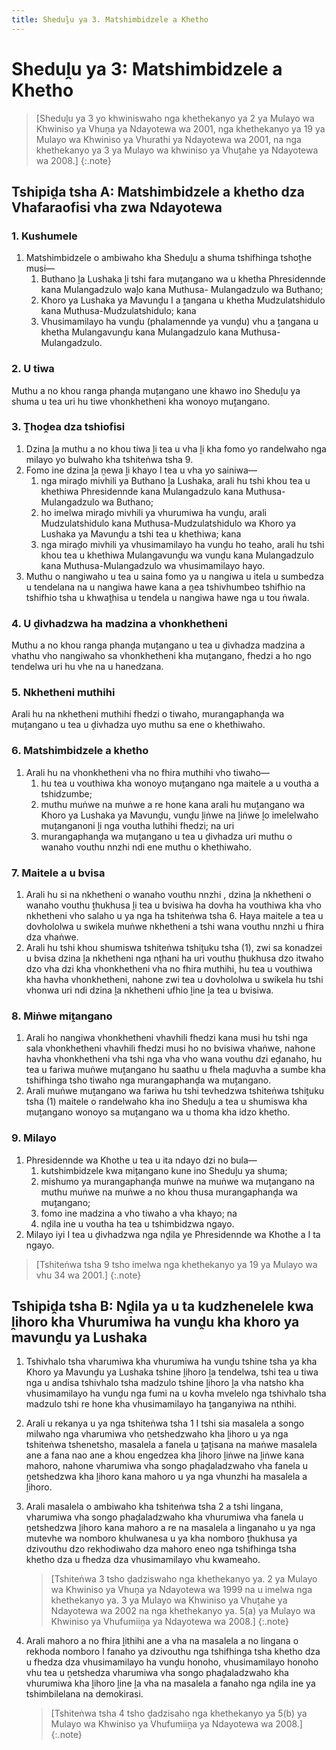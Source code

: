 ```yaml
---
title: Sheduḽu ya 3. Matshimbidzele a Khetho
---
```


# Sheduḽu ya 3: Matshimbidzele a Khetho

> [Sheduḽu ya 3 yo khwiniswaho nga khethekanyo ya 2 ya Mulayo wa Khwiniso ya Vhuṋa ya Ndayotewa wa 2001, nga khethekanyo ya 19 ya Mulayo wa Khwiniso ya Vhurathi ya Ndayotewa wa 2001, na nga khethekanyo ya 3 ya Mulayo wa khwiniso ya Vhuṱahe ya Ndayotewa wa 2008.]
{:.note}

## Tshipiḓa tsha A: Matshimbidzele a khetho dza Vhafaraofisi vha zwa Ndayotewa

### 1. Kushumele

1.	Matshimbidzele o ambiwaho kha Sheduḽu a shuma tshifhinga tshoṱhe musi—
	1.	Buthano ḽa Lushaka ḽi tshi fara muṱangano wa u khetha Phresidennde kana Mulangadzulo waḽo kana Muthusa- Mulangadzulo wa Buthano;
	1.	Khoro ya Lushaka ya Mavunḓu I a ṱangana u khetha Mudzulatshidulo kana Muthusa-Mudzulatshidulo; kana
	1.	Vhusimamilayo ha vunḓu (phalamennde ya vunḓu) vhu a ṱangana u khetha Mulangavunḓu kana Mulangadzulo kana Muthusa-Mulangadzulo.

### 2. U tiwa

Muthu a no khou ranga phanḓa muṱangano une khawo ino Sheduḽu ya shuma u tea uri hu tiwe vhonkhetheni kha wonoyo muṱangano.

### 3. Ṱhoḓea dza tshiofisi

1.	Dzina ḽa muthu a no khou tiwa ḽi tea u vha ḽi kha fomo yo randelwaho nga milayo yo bulwaho kha tshiteṅwa tsha 9.
2.	Fomo ine dzina ḽa ṋewa ḽi khayo I tea u vha yo sainiwa—
	1.	nga miraḓo mivhili ya Buthano ḽa Lushaka, arali hu tshi khou tea u khethiwa Phresidennde kana Mulangadzulo kana Muthusa-Mulangadzulo wa Buthano;
	1.	ho imelwa miraḓo mivhili ya vhurumiwa ha vunḓu, arali Mudzulatshidulo kana Muthusa-Mudzulatshidulo wa Khoro ya Lushaka ya Mavunḓu a tshi tea u khethiwa; kana
	1.	nga miraḓo mivhili ya vhusimamilayo ha vunḓu ho teaho, arali hu tshi khou tea u khethiwa Mulangavunḓu wa vunḓu kana Mulangadzulo kana Muthusa-Mulangadzulo wa vhusimamilayo hayo.
3.	Muthu o nangiwaho u tea u saina fomo ya u nangiwa u itela u sumbedza u tendelana na u nangiwa hawe kana a ṋea tshivhumbeo tshifhio na tshifhio tsha u khwaṱhisa u tendela u nangiwa hawe nga u tou ṅwala.

### 4. U ḓivhadzwa ha madzina a vhonkhetheni

Muthu a no khou ranga phanḓa muṱangano u tea u ḓivhadza madzina a vhathu vho nangiwaho sa vhonkhetheni kha muṱangano, fhedzi a ho ngo tendelwa uri hu vhe na u hanedzana.

### 5. Nkhetheni muthihi

Arali hu na nkhetheni muthihi fhedzi o tiwaho, murangaphanḓa wa muṱangano u tea u ḓivhadza uyo muthu sa ene o khethiwaho.

### 6. Matshimbidzele a khetho

1.	Arali hu na vhonkhetheni vha no fhira muthihi vho tiwaho—
	1.	hu tea u vouthiwa kha wonoyo muṱangano nga maitele a u voutha a tshidzumbe;
	1.	muthu muṅwe na muṅwe a re hone kana arali hu muṱangano wa Khoro ya Lushaka ya Mavunḓu, vunḓu ḽiṅwe na ḽiṅwe ḽo imelelwaho muṱanganoni ḽi nga voutha luthihi fhedzi; na uri
	1.	murangaphanḓa wa muṱangano u tea u ḓivhadza uri muthu o wanaho vouthu nnzhi ndi ene muthu o khethiwaho.

### 7. Maitele a u bvisa

1.	Arali hu si na nkhetheni o wanaho vouthu nnzhi , dzina ḽa nkhetheni o wanaho vouthu ṱhukhusa ḽi tea u bvisiwa ha dovha ha vouthiwa kha vho nkhetheni vho salaho u ya nga ha tshiteṅwa tsha 6. Haya maitele a tea u dovhololwa u swikela muṅwe nkhetheni a tshi wana vouthu nnzhi u fhira dza vhaṅwe.
2.	Arali hu tshi khou shumiswa tshiteṅwa tshiṱuku tsha (1), zwi sa konadzei u bvisa dzina ḽa nkhetheni nga nṱhani ha uri vouthu ṱhukhusa dzo itwaho dzo vha dzi kha vhonkhetheni vha no fhira muthihi, hu tea u vouthiwa kha havha vhonkhetheni, nahone zwi tea u dovhololwa u swikela hu tshi vhonwa uri ndi dzina ḽa nkhetheni ufhio ḽine ḽa tea u bvisiwa.

### 8. Miṅwe miṱangano

1.	Arali ho nangiwa vhonkhetheni vhavhili fhedzi kana musi hu tshi nga sala vhonkhetheni vhavhili fhedzi musi ho no bvisiwa vhaṅwe, nahone havha vhonkhetheni vha tshi nga vha vho wana vouthu dzi eḓanaho, hu tea u fariwa muṅwe muṱangano hu saathu u fhela maḓuvha a sumbe kha tshifhinga tsho tiwaho nga murangaphanḓa wa muṱangano.
2.	Arali muṅwe muṱangano wa fariwa hu tshi tevhedzwa tshiteṅwa tshiṱuku tsha (1) maitele o randelwaho kha ino Sheduḽu a tea u shumiswa kha muṱangano wonoyo sa muṱangano wa u thoma kha idzo khetho.

### 9. Milayo

1.	Phresidennde wa Khothe u tea u ita ndayo dzi no bula—
	1.	kutshimbidzele kwa miṱangano kune ino Sheduḽu ya shuma;
	1.	mishumo ya murangaphanḓa muṅwe na muṅwe wa muṱangano na muthu muṅwe na muṅwe a no khou thusa murangaphanḓa wa muṱangano;
	1.	fomo ine madzina a vho tiwaho a vha khayo; na
	1.	nḓila ine u voutha ha tea u tshimbidzwa ngayo.
2.	Milayo iyi I tea u ḓivhadzwa nga nḓila ye Phresidennde wa Khothe a I ta ngayo.

> [Tshiteṅwa tsha 9 tsho imelwa nga khethekanyo ya 19 ya Mulayo wa vhu 34 wa 2001.]
{:.note}

## Tshipiḓa tsha B: Nḓila ya u ta kudzhenelele kwa ḽihoro kha Vhurumiwa ha vunḓu kha khoro ya mavunḓu ya Lushaka

1.	Tshivhalo tsha vharumiwa kha vhurumiwa ha vunḓu tshine tsha ya kha Khoro ya Mavunḓu ya Lushaka tshine ḽihoro ḽa tendelwa, tshi tea u tiwa nga u andisa tshivhalo tsha madzulo tshine ḽihoro ḽa vha natsho kha vhusimamilayo ha vunḓu nga fumi na u kovha mvelelo nga tshivhalo tsha madzulo tshi re hone kha vhusimamilayo ha ṱanganyiwa na nthihi.
2.	Arali u rekanya u ya nga tshiteṅwa tsha 1 I tshi sia masalela a songo milwaho nga vharumiwa vho ṋetshedzwaho kha ḽihoro u ya nga tshiteṅwa tshenetsho, masalela a fanela u ṱaṱisana na maṅwe masalela ane a fana nao ane a khou engedzea kha ḽihoro ḽiṅwe na ḽiṅwe kana mahoro, nahone vharumiwa vha songo phaḓaladzwaho vha fanela u ṋetshedzwa kha ḽihoro kana mahoro u ya nga vhunzhi ha masalela a ḽihoro.
3.	Arali masalela o ambiwaho kha tshiteṅwa tsha 2 a tshi lingana, vharumiwa vha songo phaḓaladzwaho kha vhurumiwa vha fanela u    ṋetshedzwa ḽihoro kana mahoro a re na masalela a linganaho u ya nga mutevhe wa nomboro khulwanesa u ya kha nomboro ṱhukhusa ya dzivouthu dzo rekhodiwaho dza mahoro eneo nga tshifhinga tsha khetho dza u fhedza dza vhusimamilayo vhu kwameaho.

	> [Tshiteṅwa 3 tsho ḓadziswaho nga khethekanyo ya. 2 ya Mulayo wa Khwiniso ya Vhuṋa ya Ndayotewa wa 1999 na u imelwa nga khethekanyo ya. 3 ya Mulayo wa Khwiniso ya Vhuṱahe ya Ndayotewa wa 2002 na nga khethekanyo ya. 5(a) ya Mulayo wa Khwiniso ya Vhufumiiṋa ya Ndayotewa wa 2008.]
	{:.note}

4.	Arali mahoro a no fhira ḽithihi ane a vha na masalela a no lingana o rekhoda nomboro I fanaho ya dzivouthu nga tshifhinga tsha khetho dza u fhedza dza vhusimamilayo ha vunḓu honoho, vhusimamilayo honoho vhu tea u ṋetshedza vharumiwa vha songo phaḓaladzwaho kha vhurumiwa kha ḽihoro ḽine ḽa vha na masalela a fanaho nga nḓila ine ya tshimbilelana na demokirasi.

	> [Tshiteṅwa tsha 4 tsho ḓadzisaho nga khethekanyo ya 5(b) ya Mulayo wa Khwiniso ya Vhufumiiṋa ya Ndayotewa wa 2008.]
	{:.note}
